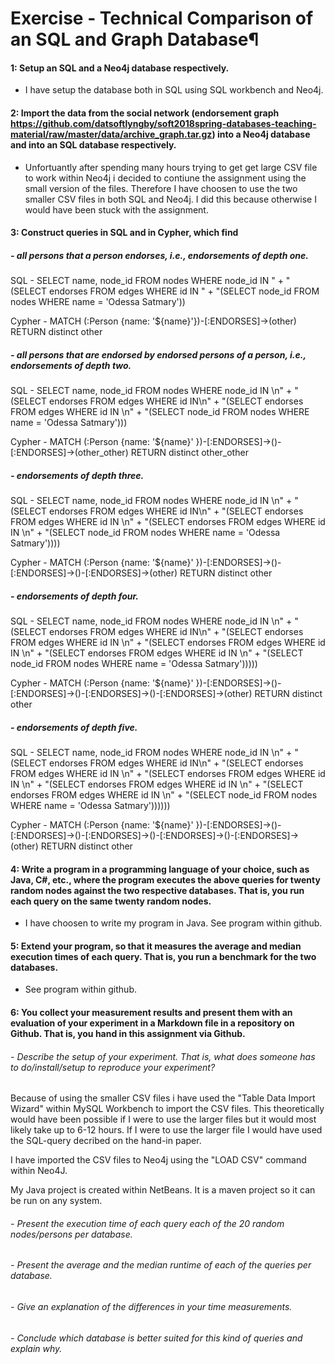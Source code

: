 # Exercise - Technical Comparison of an SQL and Graph Database¶

#### 1: Setup an SQL and a Neo4j database respectively.

- I have setup the database both in SQL using SQL workbench and Neo4j. 

#### 2: Import the data from the social network (endorsement graph https://github.com/datsoftlyngby/soft2018spring-databases-teaching-material/raw/master/data/archive_graph.tar.gz) into a Neo4j database and into an SQL database respectively. 

- Unfortuantly after spending many hours trying to get get large CSV file to work within Neo4j i decided to contiune the assignment using the small version of the files. Therefore I have choosen to use the two smaller CSV files in both SQL and Neo4j. I did this because otherwise I would have been stuck with the assignment. 

#### 3: Construct queries in SQL and in Cypher, which find

##### - all persons that a person endorses, i.e., endorsements of depth one.

SQL - SELECT name, node_id FROM nodes WHERE node_id IN "
                + "(SELECT endorses FROM edges WHERE id IN "
                + "(SELECT node_id FROM nodes WHERE name = 'Odessa Satmary'))

Cypher - MATCH (:Person {name: '${name}'})-[:ENDORSES]->(other) RETURN distinct other

##### - all persons that are endorsed by endorsed persons of a person, i.e., endorsements of depth two.

SQL - SELECT name, node_id FROM nodes WHERE node_id IN \n"
                + "(SELECT endorses FROM edges WHERE id IN\n"
                + "(SELECT endorses FROM edges WHERE id IN \n"
                + "(SELECT node_id FROM nodes WHERE name = 'Odessa Satmary')))

Cypher - MATCH (:Person {name: '${name}' })-[:ENDORSES]->()-[:ENDORSES]->(other_other) RETURN distinct other_other

##### - endorsements of depth three.

SQL - SELECT name, node_id FROM nodes WHERE node_id IN \n"
                + "(SELECT endorses FROM edges WHERE id IN\n"
                + "(SELECT endorses FROM edges WHERE id IN \n"
                + "(SELECT endorses FROM edges WHERE id IN \n"
                + "(SELECT node_id FROM nodes WHERE name = 'Odessa Satmary'))))

Cypher - MATCH (:Person {name: '${name}' })-[:ENDORSES]->()-[:ENDORSES]->()-[:ENDORSES]->(other) RETURN distinct other

##### - endorsements of depth four.

SQL - SELECT name, node_id FROM nodes WHERE node_id IN \n"
                + "(SELECT endorses FROM edges WHERE id IN\n"
                + "(SELECT endorses FROM edges WHERE id IN \n"
                + "(SELECT endorses FROM edges WHERE id IN \n"
                + "(SELECT endorses FROM edges WHERE id IN \n"
                + "(SELECT node_id FROM nodes WHERE name = 'Odessa Satmary')))))

Cypher - MATCH (:Person {name: '${name}' })-[:ENDORSES]->()-[:ENDORSES]->()-[:ENDORSES]->()-[:ENDORSES]->(other) RETURN distinct other

##### - endorsements of depth five.

SQL - SELECT name, node_id FROM nodes WHERE node_id IN \n"
                + "(SELECT endorses FROM edges WHERE id IN\n"
                + "(SELECT endorses FROM edges WHERE id IN \n"
                + "(SELECT endorses FROM edges WHERE id IN \n"
                + "(SELECT endorses FROM edges WHERE id IN \n"
                + "(SELECT endorses FROM edges WHERE id IN \n"
                + "(SELECT node_id FROM nodes WHERE name = 'Odessa Satmary'))))))

Cypher - MATCH (:Person {name: '${name}' })-[:ENDORSES]->()-[:ENDORSES]->()-[:ENDORSES]->()-[:ENDORSES]->()-[:ENDORSES]->(other) RETURN distinct other

#### 4: Write a program in a programming language of your choice, such as Java, C#, etc., where the program executes the above queries for twenty random nodes against the two respective databases. That is, you run each query on the same twenty random nodes.

- I have choosen to write my program in Java. See program within github.  

#### 5: Extend your program, so that it measures the average and median execution times of each query. That is, you run a benchmark for the two databases.

- See program within github. 

#### 6: You collect your measurement results and present them with an evaluation of your experiment in a Markdown file in a repository on Github. That is, you hand in this assignment via Github.

###### - Describe the setup of your experiment. That is, what does someone has to do/install/setup to reproduce your experiment?

Because of using the smaller CSV files i have used the "Table Data Import Wizard" within MySQL Workbench to import the CSV files. This theoretically would have been possible if I were to use the larger files but it would most likely take up to 6-12 hours. If I were to use the larger file I would have used the SQL-query decribed on the hand-in paper. 

I have imported the CSV files to Neo4j using the "LOAD CSV" command within Neo4J. 

My Java project is created within NetBeans. It is a maven project so it can be run on any system. 

###### - Present the execution time of each query each of the 20 random nodes/persons per database.
###### - Present the average and the median runtime of each of the queries per database.
###### - Give an explanation of the differences in your time measurements.
###### - Conclude which database is better suited for this kind of queries and explain why.

